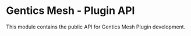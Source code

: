 # Gentics Mesh - Plugin API

This module contains the public API for Gentics Mesh Plugin development.
